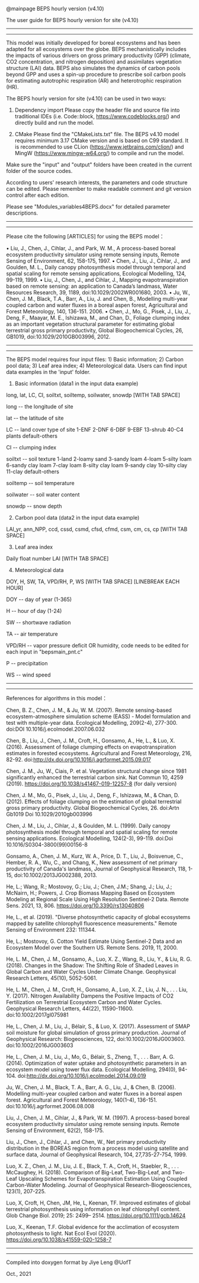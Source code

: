 @mainpage BEPS hourly version (v4.10)

The user guide for BEPS hourly version for site (v4.10)

-----------------------------------------
-----------------------------------------

This model was initially developed for boreal ecosystems and has been adapted for all ecosystems over the globe.
BEPS mechanistically includes the impacts of various drivers on gross primary productivity (GPP) (climate, CO2 concentration, and nitrogen deposition) and assimilates vegetation structure (LAI) data.
BEPS also simulates the dynamics of carbon pools beyond GPP and uses a spin-up procedure to prescribe soil carbon pools for estimating autotrophic respiration (AR) and heterotrophic respiration (HR).

The BEPS hourly version for site (v4.10) can be used in two ways:

1. Dependency import
Please copy the header file and source file into traditional IDEs (i.e. Code::block, https://www.codeblocks.org/) and directly build and run the model.

2. CMake
Please find the "CMakeLists.txt" file. The BEPS v4.10 model requires minimum 3.17 CMake version and is based on C99 standard.
It is recommended to use CLion (https://www.jetbrains.com/clion/) and MingW (https://www.mingw-w64.org/) to compile and run the model.

Make sure the "input" and "output" folders have been created in the current folder of the source codes.

According to users' research interests, the parameters and code structure can be edited. Please remember to make readable comment and git version control after each edition.

Please see "Modules_variables4BEPS.docx" for detailed parameter descriptions.

-----------------------------------------
-----------------------------------------

Please cite the following [ARTICLES] for using the BEPS model：

• Liu, J., Chen, J., Cihlar, J., and Park, W. M., A process-based boreal ecosystem productivity simulator using remote sensing inputs, Remote Sensing of Environment, 62, 158-175, 1997.
• Chen, J., Liu, J., Cihlar, J., and Goulden, M. L., Daily canopy photosynthesis model through temporal and spatial scaling for remote sensing applications, Ecological Modelling, 124, 99-119, 1999.
• Liu, J., Chen, J., and Cihlar, J., Mapping evapotranspiration based on remote sensing: an application to Canada’s landmass, Water Resources Research, 39, 1189, doi:10.1029/2002WR001680, 2003.
• Ju, W., Chen, J. M., Black, T.A., Barr, A., Liu, J. and Chen, B., Modelling multi-year coupled carbon and water fluxes in a boreal aspen forest, Agricultural and Forest Meteorology, 140, 136-151. 2006.
• Chen, J., Mo, G., Pisek, J., Liu, J., Deng, F., Maayar, M. E., Ishizawa, M., and Chan, D., Foliage clumping index as an important vegetation structural parameter for estimating global terrestrial gross primary productivity, Global Biogeochemical Cycles, 26, GB1019, doi:10.1029/2010GB003996, 2012.

-----------------------------------------
-----------------------------------------

The BEPS model requires four input files: 1) Basic information; 2) Carbon pool data; 3) Leaf area index; 4) Meteorological data.
Users can find input data examples in the 'input' folder.

1) Basic information (data1 in the input data example)

long, lat, LC, CI, soiltxt, soiltemp, soilwater, snowdp [WITH TAB SPACE]

long --  the longitude of site

lat  --  the latitude of site

LC -- land cover type of site 
1-ENF 2-DNF 6-DBF 9-EBF 13-shrub 40-C4 plants default-others

CI -- clumping index

soiltxt -- soil texture 
1-land 2-loamy sand 3-sandy loam 4-loam 5-silty loam 6-sandy clay loam 7-clay loam 8-silty clay loam 9-sandy clay 10-silty clay 11-clay default-others

soiltemp -- soil temperature

soilwater -- soil water content

snowdp -- snow depth

2) Carbon pool data (data2 in the input data example)

LAI_yr, ann_NPP,  ccd,  cssd,  csmd,  cfsd,  cfmd,  csm,  cm,  cs,  cp [WITH TAB SPACE]

3) Leaf area index

Daily float number LAI [WITH TAB SPACE]

4) Meteorological data

DOY, H, SW, TA, VPD/RH, P, WS [WITH TAB SPACE] [LINEBREAK EACH HOUR]

DOY -- day of year (1-365)

H -- hour of day (1-24)

SW -- shortwave radiation

TA -- air temperature

VPD/RH -- vapor pressure deficit OR humidity, code needs to be edited for each input in "bepsmain_pnt.c"

P -- precipitation

WS -- wind speed

-----------------------------------------
-----------------------------------------

References for algorithms in this model：

Chen, B. Z., Chen, J. M., & Ju, W. M. (2007). Remote sensing-based ecosystem-atmosphere simulation scheme (EASS) - Model formulation and test with multiple-year data. Ecological Modelling, 209(2-4), 277-300. doi:DOI 10.1016/j.ecolmodel.2007.06.032

Chen, B., Liu, J., Chen, J. M., Croft, H., Gonsamo, A., He, L., & Luo, X. (2016). Assessment of foliage clumping effects on evapotranspiration estimates in forested ecosystems. Agricultural and Forest Meteorology, 216, 82-92. doi:http://dx.doi.org/10.1016/j.agrformet.2015.09.017

Chen, J. M., Ju, W., Ciais, P. et al. Vegetation structural change since 1981 significantly enhanced the terrestrial carbon sink. Nat Commun 10, 4259 (2019). https://doi.org/10.1038/s41467-019-12257-8 (for daily version)

Chen, J. M., Mo, G., Pisek, J., Liu, J., Deng, F., Ishizawa, M., & Chan, D. (2012). Effects of foliage clumping on the estimation of global terrestrial gross primary productivity. Global Biogeochemical Cycles, 26. doi:Artn Gb1019 Doi 10.1029/2010gb003996

Chen, J. M., Liu, J., Cihlar, J., & Goulden, M. L. (1999). Daily canopy photosynthesis model through temporal and spatial scaling for remote sensing applications. Ecological Modelling, 124(2-3), 99-119. doi:Doi 10.1016/S0304-3800(99)00156-8

Gonsamo, A., Chen, J. M., Kurz, W. A., Price, D. T., Liu, J., Boisvenue, C., Hember, R. A., Wu, C., and Chang, K., New assessment of net primary productivity of Canada's landmass, Journal of Geophysical Research, 118, 1-15, doi:10.1002/2013JG002388, 2013.

He, L.; Wang, R.; Mostovoy, G.; Liu, J.; Chen, J.M.; Shang, J.; Liu, J.; McNairn, H.; Powers, J. Crop Biomass Mapping Based on Ecosystem Modeling at Regional Scale Using High Resolution Sentinel-2 Data. Remote Sens. 2021, 13, 806. https://doi.org/10.3390/rs13040806

He, L., et al. (2019). "Diverse photosynthetic capacity of global ecosystems mapped by satellite chlorophyll fluorescence measurements." Remote Sensing of Environment 232: 111344.

He, L.; Mostovoy, G. Cotton Yield Estimate Using Sentinel-2 Data and an Ecosystem Model over the Southern US. Remote Sens. 2019, 11, 2000.

He, L. M., Chen, J. M., Gonsamo, A., Luo, X. Z., Wang, R., Liu, Y., & Liu, R. G. (2018). Changes in the Shadow: The Shifting Role of Shaded Leaves in Global Carbon and Water Cycles Under Climate Change. Geophysical Research Letters, 45(10), 5052-5061.

He, L. M., Chen, J. M., Croft, H., Gonsamo, A., Luo, X. Z., Liu, J. N., . . . Liu, Y. (2017). Nitrogen Availability Dampens the Positive Impacts of CO2 Fertilization on Terrestrial Ecosystem Carbon and Water Cycles. Geophysical Research Letters, 44(22), 11590-11600. doi:10.1002/2017gl075981

He, L., Chen, J. M., Liu, J., Bélair, S., & Luo, X. (2017). Assessment of SMAP soil moisture for global simulation of gross primary production. Journal of Geophysical Research: Biogeosciences, 122, doi:10.1002/2016JG003603. doi:10.1002/2016JG003603

He, L., Chen, J. M., Liu, J., Mo, G., Bélair, S., Zheng, T., . . . Barr, A. G. (2014). Optimization of water uptake and photosynthetic parameters in an ecosystem model using tower flux data. Ecological Modelling, 294(0), 94-104. doi:http://dx.doi.org/10.1016/j.ecolmodel.2014.09.019

Ju, W., Chen, J. M., Black, T. A., Barr, A. G., Liu, J., & Chen, B. (2006). Modelling multi-year coupled carbon and water fluxes in a boreal aspen forest. Agricultural and Forest Meteorology, 140(1-4), 136-151. doi:10.1016/j.agrformet.2006.08.008

Liu, J., Chen, J. M., Cihlar, J., & Park, W. M. (1997). A process-based boreal ecosystem productivity simulator using remote sensing inputs. Remote Sensing of Environment, 62(2), 158-175. 

Liu, J., Chen, J., Cihlar, J., and Chen, W., Net primary productivity distribution in the BOREAS region from a process model using satellite and surface data, Journal of Geophysical Research, 104, 27,735-27-754, 1999.

Luo, X. Z., Chen, J. M., Liu, J. E., Black, T. A., Croft, H., Staebler, R., . . . McCaughey, H. (2018). Comparison of Big-Leaf, Two-Big-Leaf, and Two-Leaf Upscaling Schemes for Evapotranspiration Estimation Using Coupled Carbon-Water Modeling. Journal of Geophysical Research-Biogeosciences, 123(1), 207-225.

Luo, X, Croft, H, Chen, JM, He, L, Keenan, TF. Improved estimates of global terrestrial photosynthesis using information on leaf chlorophyll content. Glob Change Biol. 2019; 25: 2499– 2514. https://doi.org/10.1111/gcb.14624

Luo, X., Keenan, T.F. Global evidence for the acclimation of ecosystem photosynthesis to light. Nat Ecol Evol (2020). https://doi.org/10.1038/s41559-020-1258-7

-----------------------------------------
-----------------------------------------

Compiled into doxygen format by Jiye Leng @UofT

Oct., 2021
